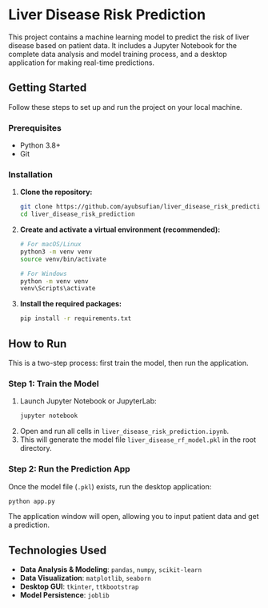# Liver Disease Risk Prediction

This project contains a machine learning model to predict the risk of liver disease based on patient data. It includes a Jupyter Notebook for the complete data analysis and model training process, and a desktop application for making real-time predictions.

## Getting Started

Follow these steps to set up and run the project on your local machine.

### Prerequisites

-   Python 3.8+
-   Git

### Installation

1.  **Clone the repository:**
    ```bash
    git clone https://github.com/ayubsufian/liver_disease_risk_prediction.git
    cd liver_disease_risk_prediction
    ```

2.  **Create and activate a virtual environment (recommended):**
    ```bash
    # For macOS/Linux
    python3 -m venv venv
    source venv/bin/activate

    # For Windows
    python -m venv venv
    venv\Scripts\activate
    ```

3.  **Install the required packages:**
    ```bash
    pip install -r requirements.txt
    ```
    
## How to Run

This is a two-step process: first train the model, then run the application.

### Step 1: Train the Model

1.  Launch Jupyter Notebook or JupyterLab:
    ```bash
    jupyter notebook
    ```
2.  Open and run all cells in `liver_disease_risk_prediction.ipynb`.
3.  This will generate the model file `liver_disease_rf_model.pkl` in the root directory.

### Step 2: Run the Prediction App

Once the model file (`.pkl`) exists, run the desktop application:
```bash
python app.py
```
The application window will open, allowing you to input patient data and get a prediction.

## Technologies Used

-   **Data Analysis & Modeling**: `pandas`, `numpy`, `scikit-learn`
-   **Data Visualization**: `matplotlib`, `seaborn`
-   **Desktop GUI**: `tkinter`, `ttkbootstrap`
-   **Model Persistence**: `joblib`
